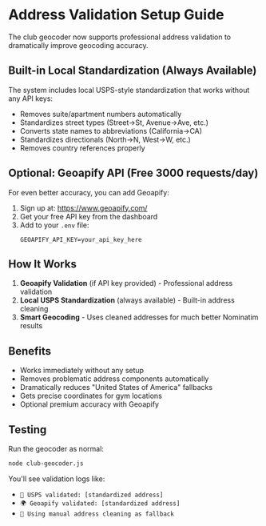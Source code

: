 # Address Validation Setup Guide

The club geocoder now supports professional address validation to dramatically improve geocoding accuracy.

## Built-in Local Standardization (Always Available)

The system includes local USPS-style standardization that works without any API keys:
- Removes suite/apartment numbers automatically
- Standardizes street types (Street→St, Avenue→Ave, etc.)
- Converts state names to abbreviations (California→CA)
- Standardizes directionals (North→N, West→W, etc.)
- Removes country references properly

## Optional: Geoapify API (Free 3000 requests/day)

For even better accuracy, you can add Geoapify:

1. Sign up at: https://www.geoapify.com/
2. Get your free API key from the dashboard
3. Add to your `.env` file:
   ```
   GEOAPIFY_API_KEY=your_api_key_here
   ```

## How It Works

1. **Geoapify Validation** (if API key provided) - Professional address validation
2. **Local USPS Standardization** (always available) - Built-in address cleaning
3. **Smart Geocoding** - Uses cleaned addresses for much better Nominatim results

## Benefits

- Works immediately without any setup
- Removes problematic address components automatically
- Dramatically reduces "United States of America" fallbacks
- Gets precise coordinates for gym locations
- Optional premium accuracy with Geoapify

## Testing

Run the geocoder as normal:
```bash
node club-geocoder.js
```

You'll see validation logs like:
- `📮 USPS validated: [standardized address]`
- `🌍 Geoapify validated: [standardized address]`
- `🔧 Using manual address cleaning as fallback`